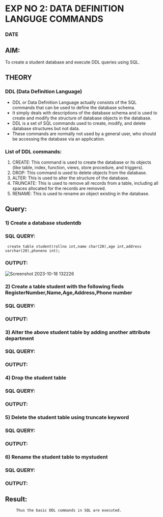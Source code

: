 # EXP NO 2: DATA DEFINITION LANGUGE COMMANDS 
### DATE
## AIM:
To create a student database and execute DDL queries using SQL.


## THEORY
### DDL (Data Definition Language)

* DDL or Data Definition Language actually consists of the SQL commands that can be used to define the database schema.
* It simply deals with descriptions of the database schema and is used to create and modify the structure of database objects in the database.
* DDL is a set of SQL commands used to create, modify, and delete database structures but not data.
* These commands are normally not used by a general user, who should be accessing the database via an application.

 
### List of DDL commands: 
1. CREATE: This command is used to create the database or its objects (like table, index, function, views, store procedure, and triggers).
2. DROP: This command is used to delete objects from the database.
3. ALTER: This is used to alter the structure of the database.
4. TRUNCATE: This is used to remove all records from a table, including all spaces allocated for the records are removed.
5. RENAME: This is used to rename an object existing in the database.

## Query:
### 1) Create a database studentdb

### SQL QUERY:
```
 create table student(rollno int,name char(20),age int,address varchar(20),phoneno int);
```

### OUTPUT:

![Screenshot 2023-10-18 132226](https://github.com/DrUmaRaniV/DBMS/assets/115525361/31f87446-223b-4e6d-b670-ec1962de00dc)

### 2) Create a table student with the following fieds RegisterNumber,Name,Age,Address,Phone number

### SQL QUERY: 


### OUTPUT:

### 3) Alter the above student table by adding another attribute department

### SQL QUERY: 

### OUTPUT:


### 4) Drop the student table
 
### SQL QUERY: 


### OUTPUT:


### 5) Delete the student table using truncate keyword

### SQL QUERY: 


### OUTPUT:



### 6) Rename the student table to mystudent

### SQL QUERY: 



### OUTPUT:


## Result:
         Thus the basic DDL commands in SQL are executed. 


